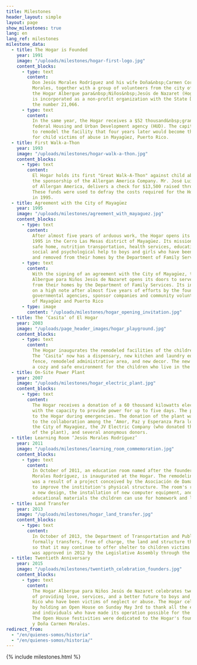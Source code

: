 ```yaml
---
title: Milestones
header_layout: simple
layout: page
show_milestones: true
lang: en
lang_ref: milestones
milestone_data:
  - title: The Hogar is Founded
    year: 1991
    image: "/uploads/milestones/hogar-first-logo.jpg"
    content_blocks:
      - type: text
        content:
          Don Jesús Morales Rodríguez and his wife Doña&nbsp;Carmen Cordero de
          Morales, together with a group of volunteers from the city of Mayagüez, found
          the Hogar Albergue para&nbsp;Niños&nbsp;Jesús de Nazaret (Hogar). The Hogar
          is incorporated as a non-profit organization with the State Department, under
          the number 21,066.
      - type: text
        content:
          In the same year, the Hogar receives a $52 thousand&nbsp;grant from the
          federal Housing and Urban Development agency (HUD). The capital grant was used
          to remodel the facility that four years later would become the first home shelter
          for child victims of abuse in Mayagüez, Puerto Rico.
  - title: First Walk-a-Thon
    year: 1993
    image: "/uploads/milestones/hogar-walk-a-thon.jpg"
    content_blocks:
      - type: text
        content:
          El Hogar holds its first "Great Walk-A-Thon" against child abuse with
          the sponsorship of the Allergan America Company. Mr. José Luis Díaz, President
          of Allergan America, delivers a check for $13,500 raised through the event.
          These funds were used to defray the costs required for the Hogar to begin operations
          in 1995.
  - title: Agreement with the City of Mayagüez
    year: 1995
    image: "/uploads/milestones/agreement_with_mayaguez.jpg"
    content_blocks:
      - type: text
        content:
          After almost five years of arduous work, the Hogar opens its doors in
          1995 in the Cerro Las Mesas district of Mayagüez. Its mission is to offer a
          safe home, nutrition transportation, health services, education, recreation,
          social and psychological help to boys and girls who have been victims of abuse
          and removed from their homes by the Department of Family Services.
      - type: text
        content:
          With the signing of an agreement with the City of Mayagüez, the Hogar
          Albergue para Niños Jesús de Nazaret opens its doors to serve children removed
          from their homes by the Department of Family Services. Its inauguration culminates
          on a high note after almost five years of efforts by the founding committee,
          governmental agencies, sponsor companies and community volunteers from the city
          of Mayagüez and Puerto Rico
      - type: image
        content: "/uploads/milestones/hogar_opening_invitation.jpg"
  - title: The ‘Casita’ of El Hogar
    year: 2003
    image: "/uploads/page_header_images/hogar_playground.jpg"
    content_blocks:
      - type: text
        content:
          The Hogar inaugurates the remodeled facilities of the children's shelter.
          The ‘Casita’ now has a dispensary, new kitchen and laundry equipment, a new
          fence, remodeled administrative area, and new decor. The new facilities offer
          a cozy and safe environment for the children who live in the Hogar.
  - title: On-Site Power Plant
    year: 2007
    image: "/uploads/milestones/hogar_electric_plant.jpg"
    content_blocks:
      - type: text
        content:
          The Hogar receives a donation of a 60 thousand kilowatts electrical plant
          with the capacity to provide power for up to five days. The plant provides power
          to the Hogar during emergencies. The donation of the plant was possible thanks
          to the collaboration among the ‘Amor, Paz y Esperanza Para los Más Necesitados’,
          the City of Mayagüez, the JV Electric Company (who donated the installation
          of the plant), and several anonymous donors.
  - title: Learning Room ‘Jesús Morales Rodríguez’
    year: 2011
    image: "/uploads/milestones/learning_room_commemoration.jpg"
    content_blocks:
      - type: text
        content:
          In October of 2011, an education room named after the founder, Jesús
          Morales Rodríguez, is inaugurated at the Hogar. The remodeling of this room
          was a result of a project conceived by the Asociación de Damas Cívicas de Mayagüez
          to improve the institution's physical structure. The room's renovation includes
          a new design, the installation of new computer equipment, and the donation of
          educational materials the children can use for homework and learning activities.
  - title: Land Transfer
    year: 2013
    image: "/uploads/milestones/hogar_land_transfer.jpg"
    content_blocks:
      - type: text
        content:
          In October of 2013, the Department of Transportation and Public Works
          formally transfers, free of charge, the land and structure the institution occupies
          so that it may continue to offer shelter to children victims of abuse. The transfer
          was approved in 2012 by the Legislative Assembly through the Joint Resolution
  - title: Twentieth Anniversary
    year: 2015
    image: "/uploads/milestones/twentieth_celebration_founders.jpg"
    content_blocks:
      - type: text
        content:
          The Hogar Albergue para Niños Jesús de Nazaret celebrates twenty years
          of providing love, services, and a better future to boys and girls from Puerto
          Rico who have been victims of neglect or abuse. The Hogar celebrates its anniversary
          by holding an Open House on Sunday May 3rd to thank all the entities, associations
          and individuals who have made its operation possible for the past two decades.
          The Open House festivities were dedicated to the Hogar's founders, Don Jesús
          y Doña Carmen Morales.
redirect_from:
  - "/en/quienes-somos/historia"
  - "/en/quienes-somos/historia/"
---
```


{% include milestones.html %}
